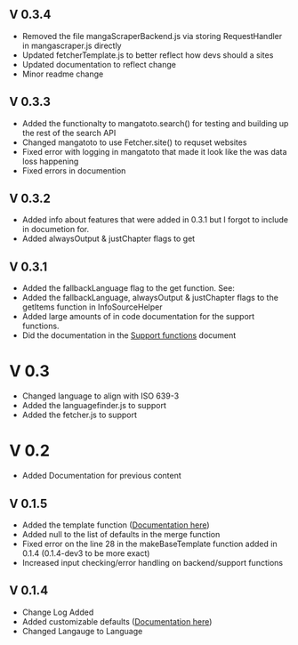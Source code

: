 ## V 0.3.4
 - Removed the file mangaScraperBackend.js via storing RequestHandler in mangascraper.js directly
 - Updated fetcherTemplate.js to better reflect how devs should a sites
 - Updated documentation to reflect change
 - Minor readme change
## V 0.3.3
 - Added the functionalty to mangatoto.search() for testing and building up the rest of the search API
 - Changed mangatoto to use Fetcher.site() to requset websites
 - Fixed error with logging in mangatoto that made it look like the was data loss happening
 - Fixed errors in documention
## V 0.3.2
 - Added info about features that were added in 0.3.1 but I forgot to include in documetion for.
 - Added alwaysOutput & justChapter flags to get
## V 0.3.1
 - Added the fallbackLanguage flag to the get function. See:
 - Added the fallbackLanguage, alwaysOutput & justChapter flags to the getItems function in InfoSourceHelper
 - Added large amounts of in code documentation for the support functions.
 - Did the documentation in the [Support functions](Support%20functions.md) document
# V 0.3
 - Changed language to align with ISO 639-3
 - Added the languagefinder.js to support
 - Added the fetcher.js to support
# V 0.2
 - Added Documentation for previous content
## V 0.1.5
 - Added the template function ([Documentation here](API.md##Template))
 - Added null to the list of defaults in the merge function
 - Fixed error on the line 28 in the makeBaseTemplate function added in 0.1.4 (0.1.4-dev3 to be more exact)
 - Increased input checking/error handling on backend/support functions
## V 0.1.4
 - Change Log Added
 - Added customizable defaults ([Documentation here](API.md##Customizable%20defaults))
 - Changed Langauge to Language
